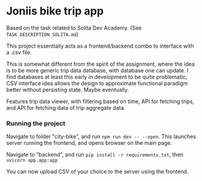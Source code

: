 # Joniis bike trip app

Based on the task related to Solita Dev Academy. (See `TASK_DESCRIPTION_SOLITA.md`)

This project essentially acts as a frontend/backend combo to interface with a .csv file.

This is somewhat different from the spirit of the assignment, where the idea is to be more generic trip data database,
with database one can update. I find databases at least this early in development to be quite problematic, CSV interface
idea allows the design to approximate functional paradigm better without persisting state. Maybe eventually.

Features trip data viewer, with filtering based on time, API for fetching trips, and API for fetching data of trip aggregate data.

### Running the project

Navigate to folder "city-bike", and run `npm run dev -- --open`. This launches server running the frontend, and opens browser on the main page.

Navigate to "backend", and run `pip install -r requirements.txt`, then `uvicorn app.app:app`

You can now upload CSV of your choice to the server using the frontend.
